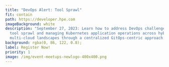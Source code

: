 ```yaml
---
title: "DevOps Alert: Tool Sprawl"
fit: contain
path: https://developer.hpe.com
imageBackground: white
description: "September 27, 2023: Learn how to address DevOps challenges like
  tool sprawl and managing Kubernetes application operations across hybrid and
  multi-cloud landscapes through a centralized GitOps-centric approach."
background: rgba(0, 86, 122, 0.8);
label: Register Now!
priority: 1
image: /img/event-meetups-newlogo-400x400.png
---
```

